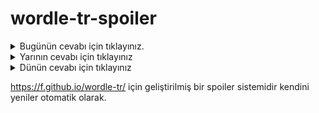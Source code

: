 # wordle-tr-spoiler

<details>
  <summary>Bugünün cevabı için tıklayınız.</summary>
  <br>
    <b> sulak </b>
</details>

<details>
  <summary>Yarının cevabı için tıklayınız</summary>
  <br>
   <b> fizik </b>
</details>

<details>
  <summary>Dünün cevabı için tıklayınız </summary>
  <br>
  <b> bilge </b>
</details>

https://f.github.io/wordle-tr/ için geliştirilmiş bir spoiler sistemidir kendini yeniler otomatik olarak.

